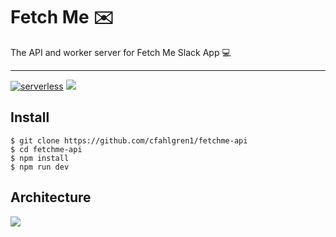 # Fetch Me ✉️

The API and worker server for Fetch Me Slack App 💻

---

[![serverless](http://public.serverless.com/badges/v3.svg)](http://www.serverless.com)
![](https://img.shields.io/badge/express.js-4.x-red?style=for-the-badge&logo=express.js)



## Install

    $ git clone https://github.com/cfahlgren1/fetchme-api
    $ cd fetchme-api
    $ npm install
    $ npm run dev

## Architecture

![](https://i.ibb.co/c889nfF/lambda-architecture.png)
